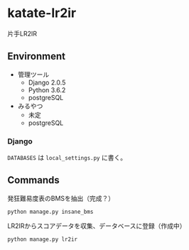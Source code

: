 # katate-lr2ir
片手LR2IR

## Environment
- 管理ツール
    - Django 2.0.5
    - Python 3.6.2
    - postgreSQL
- みるやつ
    - 未定
    - postgreSQL

### Django
`DATABASES` は `local_settings.py` に書く。

## Commands
発狂難易度表のBMSを抽出（完成？）
```
python manage.py insane_bms
```

LR2IRからスコアデータを収集、データベースに登録（作成中）
```
python manage.py lr2ir
```

